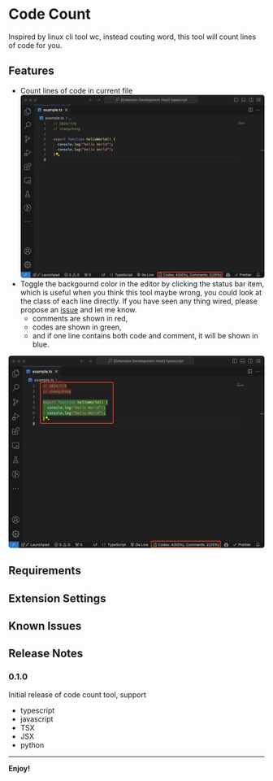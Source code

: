# Code Count

Inspired by linux cli tool wc, instead couting word, this tool will count lines of code for you.

## Features

* Count lines of code in current file
![example](assets/example1.png)
* Toggle the backgournd color in the editor by clicking the status bar item, which is useful when you think this tool maybe wrong, you could look at the class of each line directly. If you have seen any thing wired, please propose an [issue](https://github.com/im-zhong/code-count/issues) and let me know.
  * comments are shown in red,
  * codes are shown in green,
  * and if one line contains both code and comment, it will be shown in blue.

![example](assets/example2.png)

## Requirements

## Extension Settings

## Known Issues

## Release Notes

### 0.1.0

Initial release of code count tool, support

* typescript
* javascript
* TSX
* JSX
* python

---

**Enjoy!**

